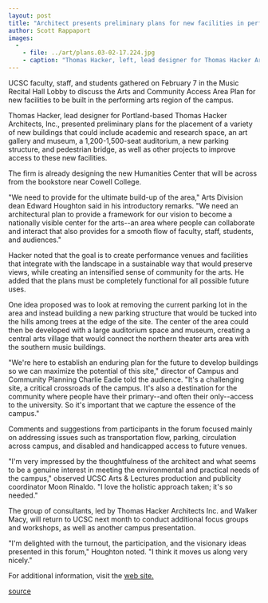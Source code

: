 ```yaml
---
layout: post
title: "Architect presents preliminary plans for new facilities in performing arts area"
author: Scott Rappaport
images:
  -
    - file: ../art/plans.03-02-17.224.jpg
    - caption: "Thomas Hacker, left, lead designer for Thomas Hacker Architects, and Arts Division dean Edward Houghton present preliminary plans at a campus forum for new performing arts facilities. Photo: Larry Pageler"
---
```


UCSC faculty, staff, and students gathered on February 7 in the Music Recital Hall Lobby to discuss the Arts and Community Access Area Plan for new facilities to be built in the performing arts region of the campus.

Thomas Hacker, lead designer for Portland-based Thomas Hacker Architects, Inc., presented preliminary plans for the placement of a variety of new buildings that could include academic and research space, an art gallery and museum, a 1,200-1,500-seat auditorium, a new parking structure, and pedestrian bridge, as well as other projects to improve access to these new facilities.

The firm is already designing the new Humanities Center that will be across from the bookstore near Cowell College.

"We need to provide for the ultimate build-up of the area," Arts Division dean Edward Houghton said in his introductory remarks. "We need an architectural plan to provide a framework for our vision to become a nationally visible center for the arts--an area where people can collaborate and interact that also provides for a smooth flow of faculty, staff, students, and audiences."  

Hacker noted that the goal is to create performance venues and facilities that integrate with the landscape in a sustainable way that would preserve views, while creating an intensified sense of community for the arts. He added that the plans must be completely functional for all possible future uses.

One idea proposed was to look at removing the current parking lot in the area and instead building a new parking structure that would be tucked into the hills among trees at the edge of the site. The center of the area could then be developed with a large auditorium space and museum, creating a central arts village that would connect the northern theater arts area with the southern music buildings.

"We're here to establish an enduring plan for the future to develop buildings so we can maximize the potential of this site," director of Campus and Community Planning Charlie Eadie told the audience. "It's a challenging site, a critical crossroads of the campus. It's also a destination for the community where people have their primary--and often their only--access to the university. So it's important that we capture the essence of the campus."  

Comments and suggestions from participants in the forum focused mainly on addressing issues such as transportation flow, parking, circulation across campus, and disabled and handicapped access to future venues.

"I'm very impressed by the thoughtfulness of the architect and what seems to be a genuine interest in meeting the environmental and practical needs of the campus," observed UCSC Arts & Lectures production and publicity coordinator Moon Rinaldo. "I love the holistic approach taken; it's so needed."  

The group of consultants, led by Thomas Hacker Architects Inc. and Walker Macy, will return to UCSC next month to conduct additional focus groups and workshops, as well as another campus presentation.

"I'm delighted with the turnout, the participation, and the visionary ideas presented in this forum," Houghton noted. "I think it moves us along very nicely."  

For additional information, visit the [web site.][1]

[1]: http://arts.ucsc.edu/dean/areastudy

[source](http://www1.ucsc.edu/currents/02-03/02-17/arts.html "Permalink to arts")
